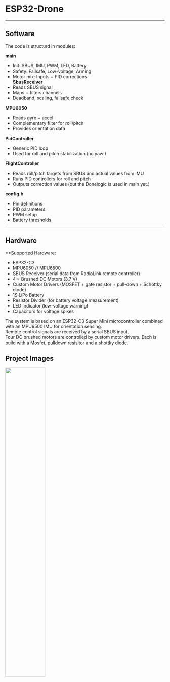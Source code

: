 # ESP32-Drone


---
## Software
The code is structurd in modules:

**main**  
- Init: SBUS, IMU, PWM, LED, Battery  
- Safety: Failsafe, Low-voltage, Arming  
- Motor mix: Inputs + PID corrections  
**SbusReceiver**  
- Reads SBUS signal  
- Maps + filters channels  
- Deadband, scaling, failsafe check  

**MPU6050**  
- Reads gyro + accel  
- Complementary filter for roll/pitch  
- Provides orientation data  

**PidController**  
- Generic PID loop  
- Used for roll and pitch stabilization  (no yaw!)

**FlightController**  
- Reads roll/pitch targets from SBUS and actual values from IMU  
- Runs PID controllers for roll and pitch  
- Outputs correction values (but the Donelogic is used in main yet.)

**config.h**  
- Pin definitions  
- PID parameters  
- PWM setup  
- Battery thresholds 

---
## Hardware

**Supported Hardware:  
- ESP32-C3  
- MPU6050 // MPU6500  
- SBUS Receiver (serial data from RadioLink remote controller)  
- 4 × Brushed DC Motors (3.7 V)  
- Custom Motor Drivers (MOSFET + gate resistor + pull-down + Schottky diode)  
- 1S LiPo Battery  
- Resistor Divider (for battery voltage measurement)  
- LED Indicator (low-voltage warning)  
- Capacitors for voltage spikes  

The system is based on an ESP32-C3 Super Mini microcontroller combined with an MPU6500 IMU for orientation sensing.  
Remote control signals are received by a serial SBUS input.  
Four DC brushed motors are controlled by custom motor drivers. Each is build with a Mosfet, pulldown resisitor and a shottky diode. 

## Project Images
<img src="https://github.com/user-attachments/assets/04512347-8bc8-4630-acfe-72a15ddec1d4" width="50%" /> 
